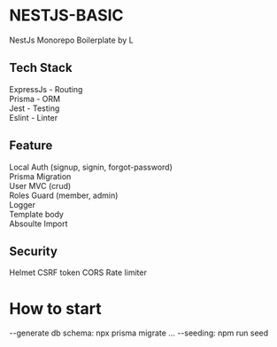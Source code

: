 # NESTJS-BASIC
NestJs Monorepo Boilerplate by L

## Tech Stack
ExpressJs - Routing</br>
Prisma - ORM</br>
Jest - Testing</br>
Eslint - Linter

## Feature
Local Auth (signup, signin, forgot-password)</br>
Prisma Migration</br>
User MVC (crud)</br>
Roles Guard (member, admin)</br>
Logger</br>
Template body</br>
Absoulte Import</br>

## Security
Helmet
CSRF token
CORS
Rate limiter

# How to start
--generate db schema: npx prisma migrate ...
--seeding: npm run seed
